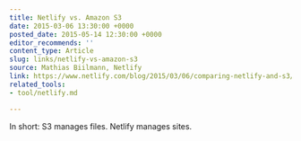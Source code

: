 ```yaml
---
title: Netlify vs. Amazon S3
date: 2015-03-06 13:30:00 +0000
posted_date: 2015-05-14 12:30:00 +0000
editor_recommends: ''
content_type: Article
slug: links/netlify-vs-amazon-s3
source: Mathias Biilmann, Netlify
link: https://www.netlify.com/blog/2015/03/06/comparing-netlify-and-s3/
related_tools:
- tool/netlify.md

---
```

In short: S3 manages files. Netlify manages sites.



